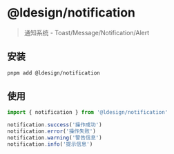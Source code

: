 # @ldesign/notification

> 通知系统 - Toast/Message/Notification/Alert

## 安装

```bash
pnpm add @ldesign/notification
```

## 使用

```typescript
import { notification } from '@ldesign/notification'

notification.success('操作成功')
notification.error('操作失败')
notification.warning('警告信息')
notification.info('提示信息')
```



